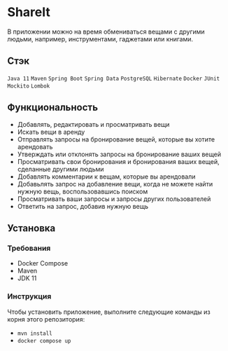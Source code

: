 # ShareIt
В приложении можно на время обмениваться вещами с другими людьми, например, инструментами, гаджетами или книгами.

## Стэк
`Java 11` `Maven` `Spring Boot` `Spring Data` `PostgreSQL` `Hibernate` `Docker` `JUnit` `Mockito` `Lombok`

## Функциональность
- Добавлять, редактировать и просматривать вещи
- Искать вещи в аренду
- Отправлять запросы на бронирование вещей, которые вы хотите арендовать
- Утверждать или отклонять запросы на бронирование ваших вещей
- Просматривать свои бронирования и бронирования ваших вещей, сделанные другими людьми
- Добавлять комментарии к вещам, которые вы арендовали
- Добавьлять запрос на добавление вещи, когда не можете найти нужную вещь, воспользовавшись поиском
- Просматривать ваши запросы и запросы других пользователей
- Ответить на запрос, добавив нужную вещь

## Установка

### Требования
- Docker Compose
- Maven
- JDK 11

### Инструкция
Чтобы установить приложение, выполните следующие команды из корня этого репозитория:
- `mvn install`
- `docker compose up`
